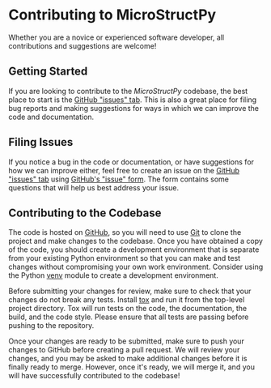 <!-- adapted from pandas .github/CONTRIBUTING.md -->
<!-- https://github.com/pandas-dev/pandas/blob/master/.github/CONTRIBUTING.md -->

# Contributing to MicroStructPy

Whether you are a novice or experienced software developer,
all contributions and suggestions are welcome!

## Getting Started

If you are looking to contribute to the *MicroStructPy* codebase,
the best place to start is the
[GitHub "issues" tab](https://github.com/kip-hart/MicroStructPy/issues).
This is also a great place for filing bug reports and making suggestions for
ways in which we can improve the code and documentation.

## Filing Issues

If you notice a bug in the code or documentation, or have suggestions for
how we can improve either, feel free to create an issue on the
[GitHub "issues" tab](https://github.com/kip-hart/MicroStructPy/issues) using
[GitHub's "issue" form](https://github.com/kip-hart/MicroStructPy/issues/new).
The form contains some questions that will help us best address your issue.

## Contributing to the Codebase

The code is hosted on [GitHub](https://www.github.com/kip-hart/MicroStructPy),
so you will need to use [Git](http://git-scm.com/) to clone the project and
make changes to the codebase.
Once you have obtained a copy of the code, you should create a development
environment that is separate from your existing Python environment so that
you can make and test changes without compromising your own work environment.
Consider using the Python
[venv](https://docs.python.org/3/library/venv.html#module-venv) module to
create a development environment.

Before submitting your changes for review, make sure to check that your
changes do not break any tests. 
Install [tox](https://tox.readthedocs.io) and run it from the top-level project
directory.
Tox will run tests on the code, the documentation, the build, and the code
style.
Please ensure that all tests are passing before pushing to the repository.

Once your changes are ready to be submitted, make sure to push your changes to
GitHub before creating a pull request.
We will review your changes, and you may be asked to make additional changes
before it is finally ready to merge.
However, once it's ready, we will merge it, and you will have successfully
contributed to the codebase!

